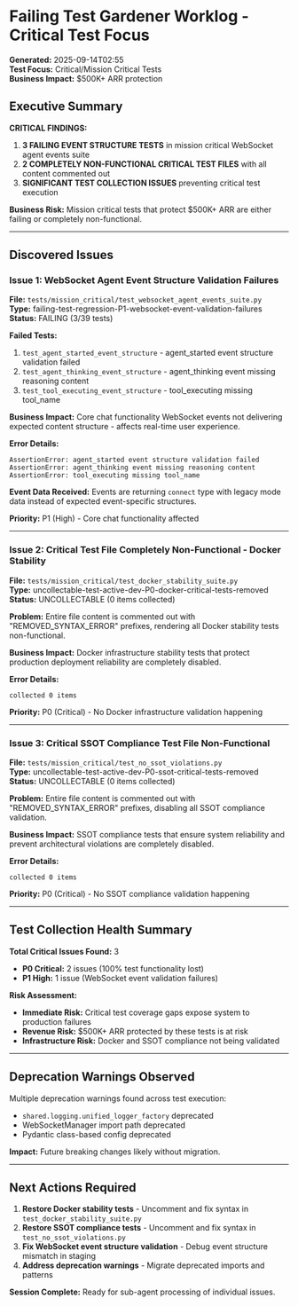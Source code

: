# Failing Test Gardener Worklog - Critical Test Focus

**Generated:** 2025-09-14T02:55  
**Test Focus:** Critical/Mission Critical Tests  
**Business Impact:** $500K+ ARR protection  

## Executive Summary

**CRITICAL FINDINGS:**
1. **3 FAILING EVENT STRUCTURE TESTS** in mission critical WebSocket agent events suite
2. **2 COMPLETELY NON-FUNCTIONAL CRITICAL TEST FILES** with all content commented out  
3. **SIGNIFICANT TEST COLLECTION ISSUES** preventing critical test execution

**Business Risk:** Mission critical tests that protect $500K+ ARR are either failing or completely non-functional.

---

## Discovered Issues

### Issue 1: WebSocket Agent Event Structure Validation Failures
**File:** `tests/mission_critical/test_websocket_agent_events_suite.py`  
**Type:** failing-test-regression-P1-websocket-event-validation-failures  
**Status:** FAILING (3/39 tests)

**Failed Tests:**
1. `test_agent_started_event_structure` - agent_started event structure validation failed
2. `test_agent_thinking_event_structure` - agent_thinking event missing reasoning content  
3. `test_tool_executing_event_structure` - tool_executing missing tool_name

**Business Impact:** Core chat functionality WebSocket events not delivering expected content structure - affects real-time user experience.

**Error Details:**
```
AssertionError: agent_started event structure validation failed
AssertionError: agent_thinking event missing reasoning content  
AssertionError: tool_executing missing tool_name
```

**Event Data Received:** Events are returning `connect` type with legacy mode data instead of expected event-specific structures.

**Priority:** P1 (High) - Core chat functionality affected

---

### Issue 2: Critical Test File Completely Non-Functional - Docker Stability
**File:** `tests/mission_critical/test_docker_stability_suite.py`  
**Type:** uncollectable-test-active-dev-P0-docker-critical-tests-removed  
**Status:** UNCOLLECTABLE (0 items collected)

**Problem:** Entire file content is commented out with "REMOVED_SYNTAX_ERROR" prefixes, rendering all Docker stability tests non-functional.

**Business Impact:** Docker infrastructure stability tests that protect production deployment reliability are completely disabled.

**Error Details:**
```
collected 0 items
```

**Priority:** P0 (Critical) - No Docker infrastructure validation happening

---

### Issue 3: Critical SSOT Compliance Test File Non-Functional  
**File:** `tests/mission_critical/test_no_ssot_violations.py`  
**Type:** uncollectable-test-active-dev-P0-ssot-critical-tests-removed  
**Status:** UNCOLLECTABLE (0 items collected)

**Problem:** Entire file content is commented out with "REMOVED_SYNTAX_ERROR" prefixes, disabling all SSOT compliance validation.

**Business Impact:** SSOT compliance tests that ensure system reliability and prevent architectural violations are completely disabled.

**Error Details:**
```
collected 0 items  
```

**Priority:** P0 (Critical) - No SSOT compliance validation happening

---

## Test Collection Health Summary

**Total Critical Issues Found:** 3
- **P0 Critical:** 2 issues (100% test functionality lost)
- **P1 High:** 1 issue (WebSocket event validation failures)

**Risk Assessment:**
- **Immediate Risk:** Critical test coverage gaps expose system to production failures
- **Revenue Risk:** $500K+ ARR protected by these tests is at risk
- **Infrastructure Risk:** Docker and SSOT compliance not being validated

---

## Deprecation Warnings Observed

Multiple deprecation warnings found across test execution:
- `shared.logging.unified_logger_factory` deprecated  
- WebSocketManager import path deprecated
- Pydantic class-based config deprecated

**Impact:** Future breaking changes likely without migration.

---

## Next Actions Required

1. **Restore Docker stability tests** - Uncomment and fix syntax in `test_docker_stability_suite.py`
2. **Restore SSOT compliance tests** - Uncomment and fix syntax in `test_no_ssot_violations.py`  
3. **Fix WebSocket event structure validation** - Debug event structure mismatch in staging
4. **Address deprecation warnings** - Migrate deprecated imports and patterns

**Session Complete:** Ready for sub-agent processing of individual issues.
